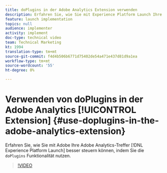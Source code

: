 ```yaml
---
title: doPlugins in der Adobe Analytics Extension verwenden
description: Erfahren Sie, wie Sie mit Experience Platform Launch Ihre Adobe Analytics-Treffer besser steuern können, indem Sie die doPlugins-Funktion nutzen.
feature: launch implementation
topics: null
audience: implementer
activity: implement
doc-type: technical video
team: Technical Marketing
kt: 1994
translation-type: tm+mt
source-git-commit: f4d4b506b6771d75402de54a471e437d81d9a1ea
workflow-type: tm+mt
source-wordcount: '55'
ht-degree: 0%

---
```



# Verwenden von doPlugins in der Adobe Analytics [!UICONTROL Extension] {#use-doplugins-in-the-adobe-analytics-extension}

Erfahren Sie, wie Sie mit Adobe Ihre Adobe Analytics-Treffer [!DNL Experience Platform Launch] besser steuern können, indem Sie die `doPlugins` Funktionalität nutzen.

>[!VIDEO](https://video.tv.adobe.com/v/25171?quality=12)
